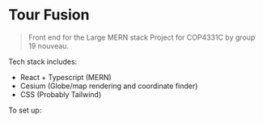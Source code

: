 # Tour Fusion

> Front end for the Large MERN stack Project for COP4331C by group 19 nouveau.

Tech stack includes:

- React + Typescript (MERN)
- Cesium (Globe/map rendering and coordinate finder)
- CSS (Probably Tailwind)

To set up:
